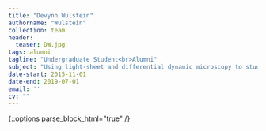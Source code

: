 ```yaml
---
title: "Devynn Wulstein"
authorname: "Wulstein"
collection: team
header:
  teaser: DW.jpg
tags: alumni
tagline: "Undergraduate Student<br>Alumni"
subject: "Using light-sheet and differential dynamic microscopy to study transport of DNA"
date-start: 2015-11-01
date-end: 2019-07-01
email: ''
cv: ""
---
```

{::options parse_block_html="true" /}

<p align= "justify">

